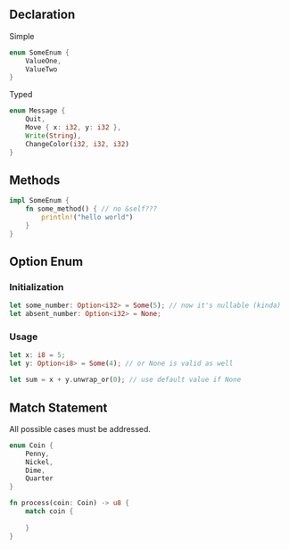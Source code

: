 ## Declaration
Simple
```rust
enum SomeEnum {
	ValueOne,
	ValueTwo
}
```

Typed
```rust
enum Message {
	Quit,
	Move { x: i32, y: i32 },
	Write(String),
	ChangeColor(i32, i32, i32)
}
```

## Methods
```rust
impl SomeEnum {
	fn some_method() { // no &self???
		println!("hello world")
	}
}
```

## Option Enum
### Initialization
```rust
let some_number: Option<i32> = Some(5); // now it's nullable (kinda)
let absent_number: Option<i32> = None;
```

### Usage
```rust
let x: i8 = 5;
let y: Option<i8> = Some(4); // or None is valid as well

let sum = x + y.unwrap_or(0); // use default value if None
```

## Match Statement
All possible cases must be addressed.

```rust
enum Coin {
	Penny,
	Nickel,
	Dime,
	Quarter
}

fn process(coin: Coin) -> u8 {
	match coin {
	
	}
}
```